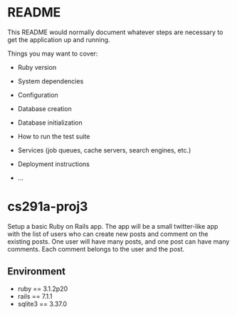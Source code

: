 # README

This README would normally document whatever steps are necessary to get the
application up and running.

Things you may want to cover:

* Ruby version

* System dependencies

* Configuration

* Database creation

* Database initialization

* How to run the test suite

* Services (job queues, cache servers, search engines, etc.)

* Deployment instructions

* ...

# cs291a-proj3
Setup a basic Ruby on Rails app. The app will be a small twitter-like app with the list of users who can create new posts and comment on the existing posts. One user will have many posts, and one post can have many comments. Each comment belongs to the user and the post.

## Environment
- ruby == 3.1.2p20
- rails == 7.1.1
- sqlite3 == 3.37.0
